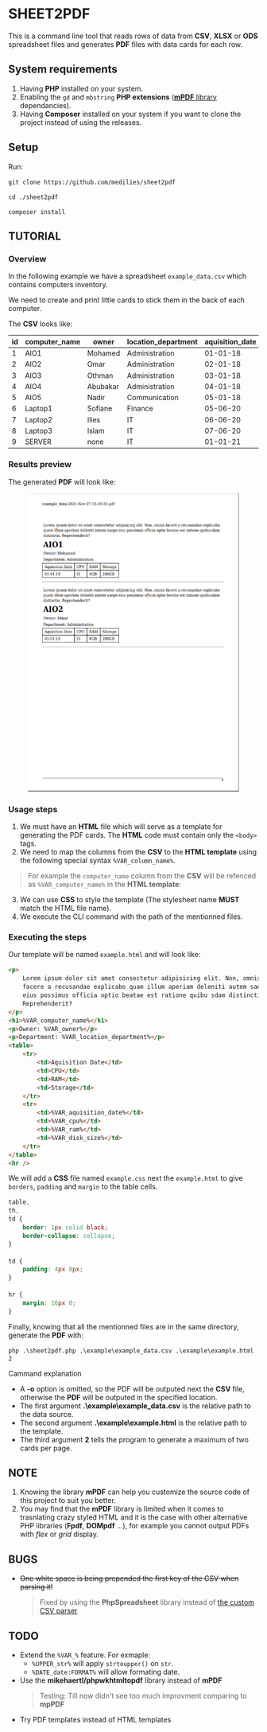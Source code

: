 # SHEET2PDF
This is a command line tool that reads rows of data from **CSV**, **XLSX** or **ODS** spreadsheet files and generates **PDF** files with data cards for each row.

## System requirements

1. Having **PHP** installed on your system.
2. Enabling the `gd` and `mbstring` **PHP extensions** ([**mPDF** library](https://mpdf.github.io/about-mpdf/requirements-v7.html) dependancies).
3. Having **Composer** installed on your system if you want to clone the project instead of using the releases.

## Setup
Run:
```text
git clone https://github.com/medilies/sheet2pdf
```

```text
cd ./sheet2pdf
```

```text
composer install
```

## TUTORIAL

### Overview

In the following example we have a spreadsheet `example_data.csv` which contains computers inventory.

We need to create and print little cards to stick them in the back of each computer.

The **CSV** looks like:

  | id  | computer_name | owner    | location_department | aquisition_date | cpu    | ram   | disk_size |
  | --- | ------------- | -------- | ------------------- | --------------- | ------ | ----- | --------- |
  | 1   | AIO1          | Mohamed  | Administration      | 01-01-18        | I3     | 4GB   | 200GB     |
  | 2   | AIO2          | Omar     | Administration      | 02-01-18        | I3     | 4GB   | 200GB |
  | 3   | AIO3          | Othman   | Administration      | 03-01-18        | I3     | 4GB   | 200GB     |
  | 4   | AIO4          | Abubakar | Administration      | 04-01-18        | I3     | 4GB   | 200GB     |
  | 5   | AIO5          | Nadir    | Communication       | 05-01-18        | I3     | 4GB   | 200GB     |
  | 6   | Laptop1       | Sofiane  | Finance             | 05-06-20        | I3     | 4GB   | 200GB     |
  | 7   | Laptop2       | Ilies    | IT                  | 06-06-20        | Ryzen5 | 16GB  | 1TB       |
  | 8   | Laptop3       | Islam    | IT                  | 07-06-20        | Ryzen5 | 16GB  | 1TB       |
  | 9   | SERVER        | none     | IT                  | 01-01-21        | Xeon   | 128GB | 64TB      |

### Results preview

The generated **PDF** will look like:

<div align="center">
    <img src="./example/example_data-2021-Nov-27-15-25-55.png" alt="Generated PDF first page" height="600" />
</div>

### Usage steps

1. We must have  an **HTML** file which will serve as a template for generating the PDF cards. The **HTML** code must contain only the `<body>` tags.
2. We need to map the columns from the **CSV** to the **HTML template** using the following special syntax `%VAR_column_name%`.
> For example the `computer_name` column from the **CSV** will be refenced as `%VAR_computer_name%` in the **HTML template**:
3. We can use **CSS** to style the template (The stylesheet name **MUST** match the HTML file name).
4. We execute the CLI command with the path of the mentionned files.

### Executing the steps

Our template will be named `example.html` and will look like:

```html
<p>
    Lorem ipsum dolor sit amet consectetur adipisicing elit. Non, omnis
    facere a recusandae explicabo quam illum aperiam deleniti autem saepe
    eius possimus officia optio beatae est ratione quibu sdam distinctio.
    Reprehenderit?
</p>
<h1>%VAR_computer_name%</h1>
<p>Owner: %VAR_owner%</p>
<p>Department: %VAR_location_department%</p>
<table>
    <tr>
        <td>Aquisition Date</td>
        <td>CPU</td>
        <td>RAM</td>
        <td>Storage</td>
    </tr>
    <tr>
        <td>%VAR_aquisition_date%</td>
        <td>%VAR_cpu%</td>
        <td>%VAR_ram%</td>
        <td>%VAR_disk_size%</td>
    </tr>
</table>
<hr />
```

We will add a **CSS** file named `example.css` next the `example.html` to give `borders`, `padding` and `margin` to the table cells.
```css
table,
th,
td {
    border: 1px solid black;
    border-collapse: collapse;
}

td {
    padding: 4px 8px;
}

hr {
    margin: 16px 0;
}
```

Finally, knowing that all the mentionned files are in the same directory, generate the **PDF** with:

```text
php .\sheet2pdf.php .\example\example_data.csv .\example\example.html 2
```

Cammand explanation

- A **-o** option is omitted, so the PDF will be outputed next the **CSV** file, otherwise the **PDF** will be outputed in the specified location.
- The first argument **.\example\example_data.csv** is the relative path to the data source.
- The second argument **.\example\example.html** is the relative path to the template.
- The third argument **2** tells the program to generate a maximum of two cards per page.

## NOTE

1. Knowing the library **mPDF** can help you customize the source code of this project to suit you better.
2. You may find that the **mPDF** library is limited when it comes to trasnlating crazy styled HTML and it is the case with other alternative PHP libraries (**Fpdf**, **DOMpdf** ...), for example you cannot output PDFs with _flex_ or _grid_ display.

## BUGS

-   ~~One white space is being prepended the first key of the CSV when parsing it!~~
    > Fixed by using the **PhpSpreadsheet** library instead of [the custom CSV parser](https://github.com/medilies/sheet2pdf/commit/536978593a4fa6ec28b265f0c19526a7363021ec#diff-9aaba009e17d6fe971f53cd683e9e617e9bcbf94d7e053ed0d60480d27c2d7baL73)

## TODO

-   Extend the `%VAR_%` feature. For exmaple:
    -   `%UPPER_str%` will apply `strtoupper()` on `str`.
    -   `%DATE_date:FORMAT%` will allow formating date.
-   Use the **mikehaertl/phpwkhtmltopdf** library instead of **mPDF**
    > Testing: Till now didn't see too much improvment comparing to **mpPDF**
-   Try PDF templates instead of HTML templates

